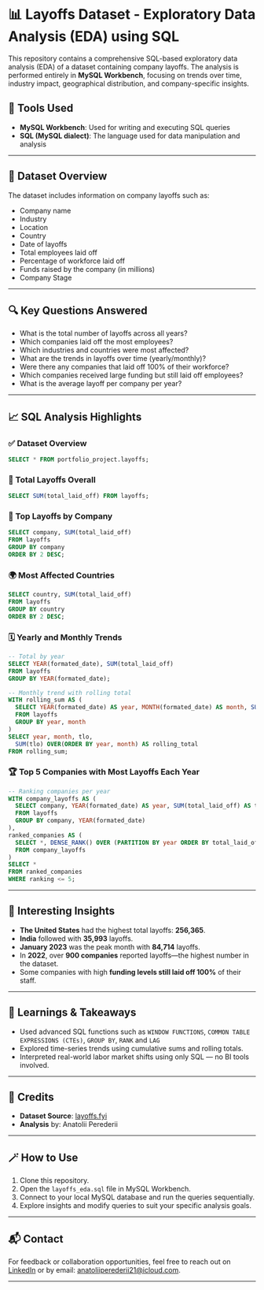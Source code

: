 
# 📊 Layoffs Dataset - Exploratory Data Analysis (EDA) using SQL

This repository contains a comprehensive SQL-based exploratory data analysis (EDA) of a dataset containing company layoffs. The analysis is performed entirely in **MySQL Workbench**, focusing on trends over time, industry impact, geographical distribution, and company-specific insights.

## 🧰 Tools Used

- **MySQL Workbench**: Used for writing and executing SQL queries
- **SQL (MySQL dialect)**: The language used for data manipulation and analysis

---

## 📂 Dataset Overview

The dataset includes information on company layoffs such as:
- Company name
- Industry
- Location 
- Country
- Date of layoffs
- Total employees laid off
- Percentage of workforce laid off
- Funds raised by the company (in millions)
- Company Stage 
---

## 🔍 Key Questions Answered

- What is the total number of layoffs across all years?
- Which companies laid off the most employees?
- Which industries and countries were most affected?
- What are the trends in layoffs over time (yearly/monthly)?
- Were there any companies that laid off 100% of their workforce?
- Which companies received large funding but still laid off employees?
- What is the average layoff per company per year?

---

## 📈 SQL Analysis Highlights

### ✅ Dataset Overview
```sql
SELECT * FROM portfolio_project.layoffs;
```

### 🔢 Total Layoffs Overall
```sql
SELECT SUM(total_laid_off) FROM layoffs;
```

### 🏢 Top Layoffs by Company
```sql
SELECT company, SUM(total_laid_off) 
FROM layoffs 
GROUP BY company 
ORDER BY 2 DESC;
```

### 🌍 Most Affected Countries
```sql
SELECT country, SUM(total_laid_off) 
FROM layoffs 
GROUP BY country 
ORDER BY 2 DESC;
```

### 🗓️ Yearly and Monthly Trends
```sql
-- Total by year
SELECT YEAR(formated_date), SUM(total_laid_off) 
FROM layoffs 
GROUP BY YEAR(formated_date);

-- Monthly trend with rolling total
WITH rolling_sum AS (
  SELECT YEAR(formated_date) AS year, MONTH(formated_date) AS month, SUM(total_laid_off) AS tlo
  FROM layoffs
  GROUP BY year, month
)
SELECT year, month, tlo, 
  SUM(tlo) OVER(ORDER BY year, month) AS rolling_total 
FROM rolling_sum;
```

### 🏆 Top 5 Companies with Most Layoffs Each Year
```sql
-- Ranking companies per year
WITH company_layoffs AS (
  SELECT company, YEAR(formated_date) AS year, SUM(total_laid_off) AS total_laid_off
  FROM layoffs
  GROUP BY company, YEAR(formated_date)
),
ranked_companies AS (
  SELECT *, DENSE_RANK() OVER (PARTITION BY year ORDER BY total_laid_off DESC) AS ranking
  FROM company_layoffs
)
SELECT * 
FROM ranked_companies 
WHERE ranking <= 5;
```

---

## 📌 Interesting Insights

- **The United States** had the highest total layoffs: **256,365**.
- **India** followed with **35,993** layoffs.
- **January 2023** was the peak month with **84,714** layoffs.
- In **2022**, over **900 companies** reported layoffs—the highest number in the dataset.
- Some companies with high **funding levels still laid off 100%** of their staff.

---

## 🧠 Learnings & Takeaways

- Used advanced SQL functions such as `WINDOW FUNCTIONS`, `COMMON TABLE EXPRESSIONS (CTEs)`, `GROUP BY`, `RANK` and `LAG`  
- Explored time-series trends using cumulative sums and rolling totals.
- Interpreted real-world labor market shifts using only SQL — no BI tools involved.

---


## 🙌 Credits

- **Dataset Source**: [layoffs.fyi](https://layoffs.fyi)
- **Analysis** by: Anatolii Perederii

---

## 🪄 How to Use

1. Clone this repository.
2. Open the `layoffs_eda.sql` file in MySQL Workbench.
3. Connect to your local MySQL database and run the queries sequentially.
4. Explore insights and modify queries to suit your specific analysis goals.

---

## 📬 Contact

For feedback or collaboration opportunities, feel free to reach out on [LinkedIn](www.linkedin.com/in/anatoli21) or by email: anatoliiperederii21@icloud.com.

---
